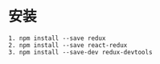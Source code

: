 # 安装

	1. npm install --save redux
	2. npm install --save react-redux
	3. npm install --save-dev redux-devtools
